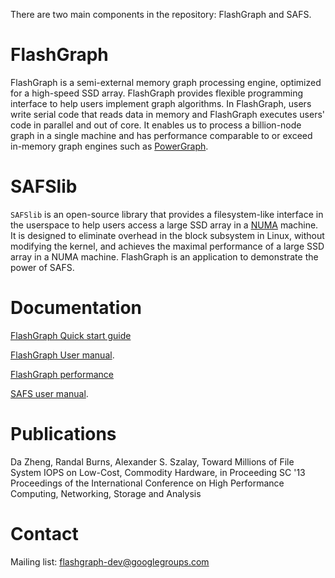 There are two main components in the repository: FlashGraph and SAFS.

FlashGraph
===========

FlashGraph is a semi-external memory graph processing engine, optimized for a high-speed
SSD array. FlashGraph provides flexible programming interface to help users implement
graph algorithms. In FlashGraph, users write serial code that reads data in memory
and FlashGraph executes users' code in parallel and out of core.
It enables us to process a billion-node graph in a single machine
and has performance comparable to or exceed in-memory graph engines such as
[PowerGraph](http://graphlab.org/).

SAFSlib
========

`SAFSlib` is an open-source library that provides a filesystem-like interface
in the userspace to help users access a large SSD array in a
[NUMA](http://en.wikipedia.org/wiki/Non-uniform_memory_access) machine.
It is designed to eliminate overhead in the block subsystem in Linux, without modifying the kernel,
and achieves the maximal performance of a large SSD array in a NUMA machine.
FlashGraph is an application to demonstrate the power of SAFS.

Documentation
========

[FlashGraph Quick start guide](https://github.com/icoming/FlashGraph/wiki/FlashGraph-Quick-Start-Guide)

[FlashGraph User manual](https://github.com/icoming/FlashGraph/wiki/FlashGraph-User-Manual).

[FlashGraph performance](https://github.com/icoming/FlashGraph/wiki/Performance-of-FlashGraph)

[SAFS user manual](https://github.com/icoming/FlashGraph/wiki/SAFS-user-manual).

Publications
========

Da Zheng, Randal Burns, Alexander S. Szalay, Toward Millions of File System IOPS on Low-Cost, Commodity Hardware, in Proceeding SC '13 Proceedings of the International Conference on High Performance Computing, Networking, Storage and Analysis

Contact
========

Mailing list: flashgraph-dev@googlegroups.com
